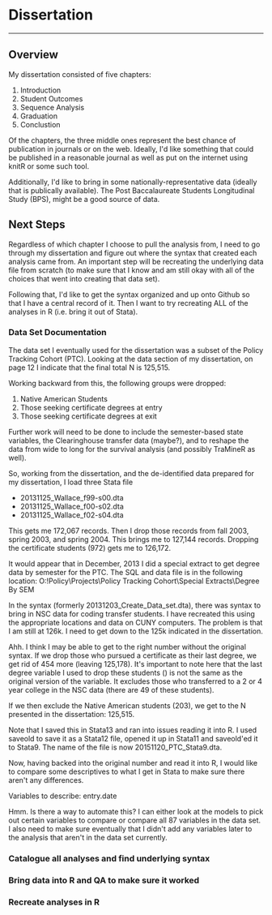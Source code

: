 # Dissertation 

---

## Overview

My dissertation consisted of five chapters:

1. Introduction
2. Student Outcomes
3. Sequence Analysis
4. Graduation
5. Conclustion

Of the chapters, the three middle ones represent the best chance of publication
in journals or on the web. Ideally, I'd like something that could be published 
in a reasonable journal as well as put on the internet using knitR or some such
tool. 

Additionally, I'd like to bring in some nationally-representative data (ideally
that is publically available). The Post Baccalaureate Students Longitudinal 
Study (BPS), might be a good source of data. 

## Next Steps

Regardless of which chapter I choose to pull the analysis from, I need to go 
through my dissertation and figure out where the syntax that created each 
analysis came from. An important step will be recreating the underlying data 
file from scratch (to make sure that I know and am still okay with all of the
choices that went into creating that data set). 

Following that, I'd like to get the syntax organized and up onto Github so 
that I have a central record of it. Then I want to try recreating ALL of the 
analyses in R (i.e. bring it out of Stata). 

### Data Set Documentation

The data set I eventually used for the dissertation was a subset of the Policy
Tracking Cohort (PTC). Looking at the data section of my dissertation, on page
12 I indicate that the final total N is 125,515. 

Working backward from this, the following groups were dropped:
1. Native American Students
2. Those seeking certificate degrees at entry
3. Those seeking certificate degrees at exit

Further work will need to be done to include the semester-based state variables,
the Clearinghouse transfer data (maybe?), and to reshape the data from wide to 
long for the survival analysis (and possibly TraMineR as well). 

So, working from the dissertation, and the de-identified data prepared for my 
dissertation, I load three Stata file
+ 20131125_Wallace_f99-s00.dta
+ 20131125_Wallace_f00-s02.dta
+ 20131125_Wallace_f02-s04.dta

This gets me 172,067 records. Then I drop those records from fall 2003, spring 
2003, and spring 2004. This brings me to 127,144 records. Dropping the 
certificate students (972) gets me to 126,172. 

It would appear that in December, 2013 I did a special extract to get degree 
data by semester for the PTC. The SQL and data file is in the following 
location: 
O:\!Policy\Projects\Policy Tracking Cohort\Special Extracts\Degree By SEM

In the syntax (formerly 20131203_Create_Data_set.dta), there was syntax
to bring in NSC data for coding transfer students. I have recreated this
using the appropriate locations and data on CUNY computers. The problem is that
I am still at 126k. I need to get down to the 125k indicated in the 
dissertation.

Ahh. I think I may be able to get to the right number without the original 
syntax. If we drop those who pursued a certificate as their last degree, we get
rid of 454 more (leaving 125,178). It's important to note here that the last
degree variable I used to drop these students () is not the same as the original
version of the variable. It excludes those who transferred to a 2 or 4 year 
college in the NSC data (there are 49 of these students). 

If we then exclude the Native American students (203), we get to the N presented
in the dissertation: 125,515. 

Note that I saved this in Stata13 and ran into issues reading it into R. I used 
saveold to save it as a Stata12 file, opened it up in Stata11 and saveold'ed it
to Stata9. The name of the file is now 20151120_PTC_Stata9.dta. 

Now, having backed into the original number and read it into R, I would like to 
compare some descriptives to what I get in Stata to make sure there aren't any
differences. 

Variables to describe:
entry.date

Hmm. Is there a way to automate this? I can either look at the models to pick 
out certain variables to compare or compare all 87 variables in the data set. 
I also need to make sure eventually that I didn't add any variables later to 
the analysis that aren't in the data set currently. 




### Catalogue all analyses and find underlying syntax

### Bring data into R and QA to make sure it worked

### Recreate analyses in R